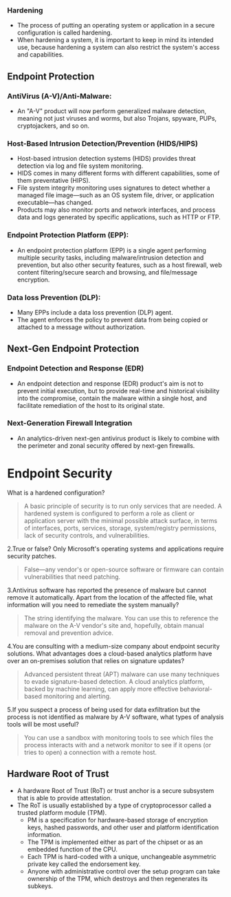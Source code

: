 ### Hardening
 - The process of putting an operating system or application in a secure configuration is called hardening. 
 - When hardening a system, it is important to keep in mind its intended use, because hardening a system can also restrict the system's access and capabilities.

## Endpoint Protection

### AntiVirus (A-V)/Anti-Malware:
 - An "A-V" product will now perform generalized malware detection, meaning not just viruses and worms, but also Trojans, spyware, PUPs, cryptojackers, and so on. 

### Host-Based Intrusion Detection/Prevention (HIDS/HIPS)
 - Host-based intrusion detection systems (HIDS) provides threat detection via log and file system monitoring. 
 - HIDS comes in many different forms with different capabilities, some of them preventative (HIPS).
 - File system integrity monitoring uses signatures to detect whether a managed file image—such as an OS system file, driver, or application executable—has changed. 
 - Products may also monitor ports and network interfaces, and process data and logs generated by specific applications, such as HTTP or FTP.

### Endpoint Protection Platform (EPP):
 - An endpoint protection platform (EPP) is a single agent performing multiple security tasks, including malware/intrusion detection and prevention, but also other security features, such as a host firewall, web content filtering/secure search and browsing, and file/message encryption. 

### Data loss Prevention (DLP):
 - Many EPPs include a data loss prevention (DLP) agent. 
 - The agent enforces the policy to prevent data from being copied or attached to a message without authorization.

## Next-Gen Endpoint Protection

### Endpoint Detection and Response (EDR)
 - An endpoint detection and response (EDR) product's aim is not to prevent initial execution, but to provide real-time and historical visibility into the compromise, contain the malware within a single host, and facilitate remediation of the host to its original state. 

### Next-Generation Firewall Integration
 - An analytics-driven next-gen antivirus product is likely to combine with the perimeter and zonal security offered by next-gen firewalls.

# Endpoint Security
What is a hardened configuration?
 > A basic principle of security is to run only services that are needed. A hardened system is configured to perform a role as client or application server with the minimal possible attack surface, in terms of interfaces, ports, services, storage, system/registry permissions, lack of security controls, and vulnerabilities.

2.True or false? Only Microsoft's operating systems and applications require security patches.
 > False—any vendor's or open-source software or firmware can contain vulnerabilities that need patching.

3.Antivirus software has reported the presence of malware but cannot remove it automatically. Apart from the location of the affected file, what information will you need to remediate the system manually?
 > The string identifying the malware. You can use this to reference the malware on the A-V vendor's site and, hopefully, obtain manual removal and prevention advice.

4.You are consulting with a medium-size company about endpoint security solutions. What advantages does a cloud-based analytics platform have over an on-premises solution that relies on signature updates?
 > Advanced persistent threat (APT) malware can use many techniques to evade signature-based detection. A cloud analytics platform, backed by machine learning, can apply more effective behavioral-based monitoring and alerting.

5.If you suspect a process of being used for data exfiltration but the process is not identified as malware by A-V software, what types of analysis tools will be most useful?
 > You can use a sandbox with monitoring tools to see which files the process interacts with and a network monitor to see if it opens (or tries to open) a connection with a remote host.


## Hardware Root of Trust
 - A hardware Root of Trust (RoT) or trust anchor is a secure subsystem that is able to provide attestation.
 - The RoT is usually established by a type of cryptoprocessor called a trusted platform module (TPM).
   - PM is a specification for hardware-based storage of encryption keys, hashed passwords, and other user and platform identification information. 
   - The TPM is implemented either as part of the chipset or as an embedded function of the CPU.
   - Each TPM is hard-coded with a unique, unchangeable asymmetric private key called the endorsement key.
   - Anyone with administrative control over the setup program can take ownership of the TPM, which destroys and then regenerates its subkeys.
